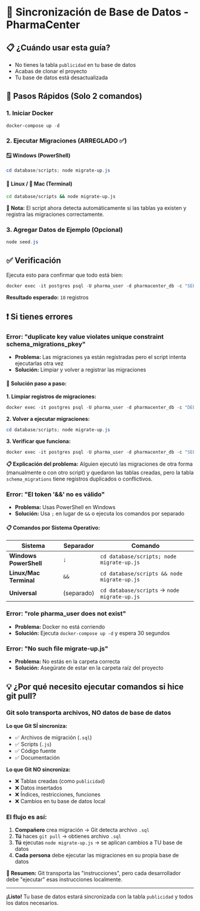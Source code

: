 # 🔄 Sincronización de Base de Datos - PharmaCenter

## 📋 ¿Cuándo usar esta guía?
- No tienes la tabla `publicidad` en tu base de datos
- Acabas de clonar el proyecto
- Tu base de datos está desactualizada

## 🚀 Pasos Rápidos (Solo 2 comandos)

### 1. Iniciar Docker
```powershell
docker-compose up -d
```

### 2. Ejecutar Migraciones (ARREGLADO ✅)

#### 🪟 **Windows (PowerShell)**
```powershell
cd database/scripts; node migrate-up.js
```

#### 🐧 **Linux / 🍎 Mac (Terminal)**
```bash
cd database/scripts && node migrate-up.js
```

**📝 Nota:** El script ahora detecta automáticamente si las tablas ya existen y registra las migraciones correctamente.

### 3. Agregar Datos de Ejemplo (Opcional)
```powershell
node seed.js
```

## ✅ Verificación
Ejecuta esto para confirmar que todo está bien:
```powershell
docker exec -it postgres psql -U pharma_user -d pharmacenter_db -c "SELECT COUNT(*) FROM publicidad;"
```

**Resultado esperado:** `10` registros

## ❗ Si tienes errores

### Error: "duplicate key value violates unique constraint schema_migrations_pkey"
- **Problema:** Las migraciones ya están registradas pero el script intenta ejecutarlas otra vez
- **Solución:** Limpiar y volver a registrar las migraciones

#### 🔧 **Solución paso a paso:**

**1. Limpiar registros de migraciones:**
```powershell
docker exec -it postgres psql -U pharma_user -d pharmacenter_db -c "DELETE FROM schema_migrations;"
```

**2. Volver a ejecutar migraciones:**
```powershell
cd database/scripts; node migrate-up.js
```

**3. Verificar que funciona:**
```powershell
docker exec -it postgres psql -U pharma_user -d pharmacenter_db -c "SELECT COUNT(*) FROM publicidad;"
```

**📋 Explicación del problema:** Alguien ejecutó las migraciones de otra forma (manualmente o con otro script) y quedaron las tablas creadas, pero la tabla `schema_migrations` tiene registros duplicados o conflictivos.

### Error: "El token '&&' no es válido"
- **Problema:** Usas PowerShell en Windows
- **Solución:** Usa `;` en lugar de `&&` o ejecuta los comandos por separado

#### 📋 **Comandos por Sistema Operativo:**

| Sistema | Separador | Comando |
|---------|-----------|---------|
| **Windows PowerShell** | `;` | `cd database/scripts; node migrate-up.js` |
| **Linux/Mac Terminal** | `&&` | `cd database/scripts && node migrate-up.js` |
| **Universal** | (separado) | `cd database/scripts` → `node migrate-up.js` |

### Error: "role pharma_user does not exist" 
- **Problema:** Docker no está corriendo
- **Solución:** Ejecuta `docker-compose up -d` y espera 30 segundos

### Error: "No such file migrate-up.js"
- **Problema:** No estás en la carpeta correcta
- **Solución:** Asegúrate de estar en la carpeta raíz del proyecto

## 💡 ¿Por qué necesito ejecutar comandos si hice git pull?

### **Git solo transporta archivos, NO datos de base de datos**

**Lo que Git SÍ sincroniza:**
- ✅ Archivos de migración (`.sql`)
- ✅ Scripts (`.js`) 
- ✅ Código fuente
- ✅ Documentación

**Lo que Git NO sincroniza:**
- ❌ Tablas creadas (como `publicidad`)
- ❌ Datos insertados
- ❌ Índices, restricciones, funciones
- ❌ Cambios en tu base de datos local

### **El flujo es así:**
1. **Compañero** crea migración → Git detecta archivo `.sql`
2. **Tú** haces `git pull` → obtienes archivo `.sql` 
3. **Tú** ejecutas `node migrate-up.js` → se aplican cambios a TU base de datos
4. **Cada persona** debe ejecutar las migraciones en su propia base de datos

**🎯 Resumen:** Git transporta las "instrucciones", pero cada desarrollador debe "ejecutar" esas instrucciones localmente.

---
**¡Listo!** Tu base de datos estará sincronizada con la tabla `publicidad` y todos los datos necesarios.